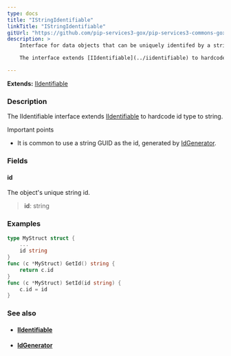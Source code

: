 ```yaml
---
type: docs
title: "IStringIdentifiable"
linkTitle: "IStringIdentifiable"
gitUrl: "https://github.com/pip-services3-gox/pip-services3-commons-gox"
description: > 
    Interface for data objects that can be uniquely identifed by a string id. 

    The interface extends [IIdentifiable](../iidentifiable) to hardcode id type to string.

---
```


**Extends:** [IIdentifiable](../iidentifiable)

### Description

The IIdentifiable interface extends [IIdentifiable](../iidentifiable) to hardcode id type to string.

Important points

-  It is common to use a string GUID as the id, generated by [IdGenerator](../id_generator).

### Fields

<span class="hide-title-link">

#### id
The object's unique string id.
> **id**: string

</span>

### Examples
```go
type MyStruct struct {
	...
	id string
}
func (c *MyStruct) GetId() string {
	return c.id
}
func (c *MyStruct) SetId(id string) {
	c.id = id
}
```

### See also
- #### [IIdentifiable](../iidentifiable)
- #### [IdGenerator](../id_generator)

